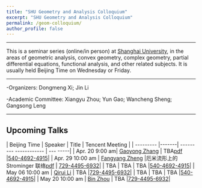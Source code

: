 ```yaml
---
title: "SHU Geometry and Analysis Colloquium"
excerpt: "SHU Geometry and Analysis Colloquium"
permalink: /geom-colloquium/
author_profile: false
---
```




<hr>

This is a   seminar series (online/in person) at [Shanghai University](https://www.math.shu.edu.cn/), in the areas of geometric analysis, convex geometry, complex geometry, partial differential equations, functional analysis, and other related subjects.  It is usually held Beijing Time on Wednesday or Friday.

<hr>

-Organizers: Dongmeng Xi; Jin Li

-Academic Committee: Xiangyu Zhou; Yun Gao; Wancheng Sheng; Gangsong Leng

<hr>

## Upcoming Talks

| Beijing Time  | Speaker |         Title          |        Tencent Meeting          |
| --------- |-------| --------- ------------ | --- -----|
| Apr. 20 9:00 am| [Gaoyong Zhang](https://cims.nyu.edu/~gaoyong/)  | TBA[pdf](/files/zhang.pdf)    |[540-4692-4915](https://meeting.tencent.com/dm/vrnNf8z9PIUw)|
| Apr. 29 10:00 am  | [Fangyang Zheng](https://www.researchgate.net/profile/Fangyang-Zheng) |厄米流形上的 Strominger 联络[pdf](/files/报告题目和摘要-郑老师.pdf) | [729-4495-6932](https://meeting.tencent.com/dm/mLEIWOuxRRiH)|
| TBA      | TBA    | TBA    |[540-4692-4915](https://meeting.tencent.com/dm/vrnNf8z9PIUw)|
| May 06  10:00 am | [Qirui Li](https://person.zju.edu.cn/qrli)    | TBA    |[729-4495-6932](https://meeting.tencent.com/dm/mLEIWOuxRRiH)|
| TBA      | TBA    | TBA    |[540-4692-4915](https://meeting.tencent.com/dm/vrnNf8z9PIUw)|
| May 20  10:00 am | [Bin Zhou](https://www.math.pku.edu.cn/jsdw/js_20180628175159671361/z_20180628175159671361/70482.htm)    | TBA    |[729-4495-6932](https://meeting.tencent.com/dm/mLEIWOuxRRiH)|

